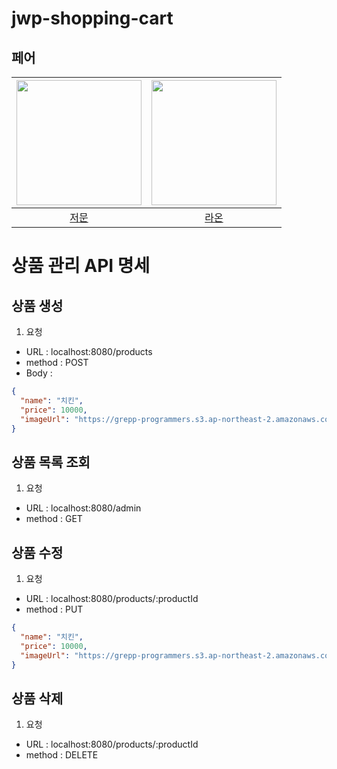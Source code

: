 # jwp-shopping-cart

## 페어

| <img src="https://avatars.githubusercontent.com/u/51906604?v=4" alt="" width=200> | <img src="https://avatars.githubusercontent.com/u/64852591?v=4" alt="" width=200/> |
|:---------------------------------------------------------------------------------:|:----------------------------------------------------------------------------------:|
|                         [저문](https://github.com/jeomxon)                          |                          [라온](https://github.com/mcodnjs)                          | |

# 상품 관리 API 명세

## 상품 생성

1. 요청

- URL : localhost:8080/products
- method : POST
- Body :

```json
{
  "name": "치킨",
  "price": 10000,
  "imageUrl": "https://grepp-programmers.s3.ap-northeast-2.amazonaws.com/files/production/d440b8f4-91c3-4272-8a81-876e9aaffb9c/RisingStarGraphBox.jpg"
}
```

## 상품 목록 조회

1. 요청

- URL : localhost:8080/admin
- method : GET

## 상품 수정

1. 요청

- URL : localhost:8080/products/:productId
- method : PUT

```json
{
  "name": "치킨",
  "price": 10000,
  "imageUrl": "https://grepp-programmers.s3.ap-northeast-2.amazonaws.com/files/production/d440b8f4-91c3-4272-8a81-876e9aaffb9c/RisingStarGraphBox.jpg"
}
```

## 상품 삭제

1. 요청

- URL : localhost:8080/products/:productId
- method : DELETE